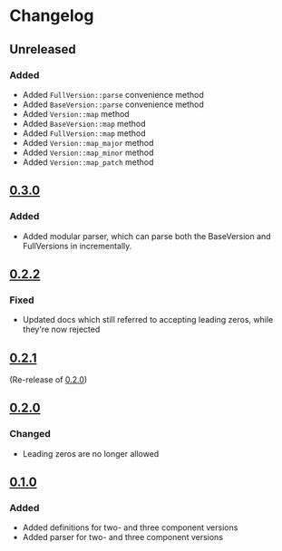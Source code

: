 # Changelog

## Unreleased

### Added

* Added `FullVersion::parse` convenience method
* Added `BaseVersion::parse` convenience method
* Added `Version::map` method
* Added `BaseVersion::map` method
* Added `FullVersion::map` method
* Added `Version::map_major` method
* Added `Version::map_minor` method
* Added `Version::map_patch` method

## [0.3.0]

### Added

* Added modular parser, which can parse both the BaseVersion and FullVersions in incrementally.

[0.3.0]: https://github.com/foresterre/version-number/releases/tag/v0.3.0

## [0.2.2]

### Fixed

* Updated docs which still referred to accepting leading zeros, while they're now rejected

[0.2.2]: https://github.com/foresterre/version-number/releases/tag/v0.2.2

## [0.2.1]

(Re-release of [0.2.0])

[0.2.1]: https://github.com/foresterre/version-number/releases/tag/v0.2.1

## [0.2.0]

### Changed

* Leading zeros are no longer allowed

[0.2.0]: https://github.com/foresterre/version-number/releases/tag/v0.2.0

## [0.1.0]

### Added

* Added definitions for two- and three component versions
* Added parser for two- and three component versions

[0.1.0]: https://github.com/foresterre/version-number/releases/tag/v0.1.0
